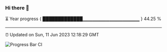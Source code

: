 ### Hi there 👋

⏳ Year progress { █████████████▁▁▁▁▁▁▁▁▁▁▁▁▁▁▁▁▁ } 44.25 %

---

⏰ Updated on Sun, 11 Jun 2023 12:18:29 GMT

![Progress Bar CI](https://github.com/liununu/liununu/workflows/Progress%20Bar%20CI/badge.svg)
